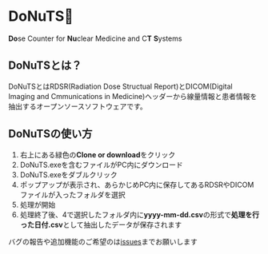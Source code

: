 # DoNuTS🍩
**Do**se Counter for **Nu**clear Medicine and C**T** **S**ystems

## DoNuTSとは？
DoNuTSとはRDSR(Radiation Dose Structual Report)とDICOM(Digital Imaging and Cmmunications in Medicine)ヘッダーから線量情報と患者情報を抽出するオープンソースソフトウェアです。

## DoNuTSの使い方
1. 右上にある緑色の**Clone or download**をクリック
1. DoNuTS.exeを含むファイルがPC内にダウンロード
1. DoNuTS.exeをダブルクリック
1. ポップアップが表示され、あらかじめPC内に保存してあるRDSRやDICOMファイルが入ったフォルダを選択
1. 処理が開始
1. 処理終了後、4で選択したフォルダ内に**yyyy-mm-dd.csv**の形式で**処理を行った日付.csv**として抽出したデータが保存されます

バグの報告や追加機能のご希望のは[issues](https://github.com/radmodel/DoNuTS/issues)までお願いします
